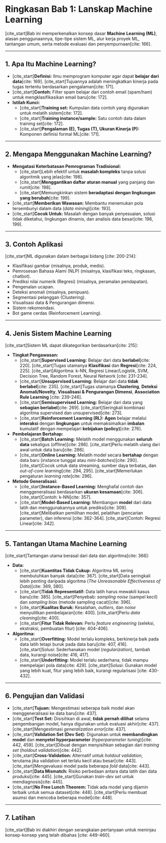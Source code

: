 # Ringkasan Bab 1: Lanskap Machine Learning

[cite_start]Bab ini memperkenalkan konsep dasar **Machine Learning (ML)**, alasan penggunaannya, tipe-tipe sistem ML, alur kerja proyek ML, tantangan umum, serta metode evaluasi dan penyempurnaan[cite: 166].

***

## 1. Apa Itu Machine Learning?

* [cite_start]**Definisi:** Ilmu memprogram komputer agar dapat **belajar dari data**[cite: 169]. [cite_start]Tujuannya adalah meningkatkan kinerja pada tugas tertentu berdasarkan pengalaman[cite: 171].
* [cite_start]**Contoh:** Filter spam belajar dari contoh email (spam/ham) untuk mengklasifikasikan email baru[cite: 172].
* **Istilah Kunci:**
    * [cite_start]**Training set:** Kumpulan data contoh yang digunakan untuk melatih sistem[cite: 172].
    * [cite_start]**Training instance/sample:** Satu contoh data dalam training set[cite: 172].
    * [cite_start]**Pengalaman (E), Tugas (T), Ukuran Kinerja (P):** Komponen definisi formal ML[cite: 171].

***

## 2. Mengapa Menggunakan Machine Learning?

* **Mengatasi Keterbatasan Pemrograman Tradisional:**
    * [cite_start]Lebih efektif untuk **masalah kompleks** tanpa solusi algoritmik yang jelas[cite: 198].
    * [cite_start]**Menggantikan daftar aturan manual** yang panjang dan rumit[cite: 198].
    * [cite_start]Memungkinkan sistem **beradaptasi dengan lingkungan yang berubah**[cite: 199].
* [cite_start]**Memberikan Wawasan:** Membantu menemukan pola tersembunyi dalam data (*data mining*)[cite: 193].
* [cite_start]**Cocok Untuk:** Masalah dengan banyak penyesuaian, solusi tidak diketahui, lingkungan dinamis, dan analisis data besar[cite: 198, 199].

***

## 3. Contoh Aplikasi

[cite_start]ML digunakan dalam berbagai bidang [cite: 200-214]:
* Klasifikasi gambar (misalnya, produk, medis).
* Pemrosesan Bahasa Alami (NLP) (misalnya, klasifikasi teks, ringkasan, chatbot).
* Prediksi nilai numerik (Regresi) (misalnya, peramalan pendapatan).
* Pengenalan ucapan.
* Deteksi anomali (misalnya, penipuan).
* Segmentasi pelanggan (Clustering).
* Visualisasi data & Pengurangan dimensi.
* Sistem rekomendasi.
* Bot game cerdas (Reinforcement Learning).

***

## 4. Jenis Sistem Machine Learning

[cite_start]Sistem ML dapat dikategorikan berdasarkan[cite: 215]:
* **Tingkat Pengawasan:**
    * [cite_start]**Supervised Learning:** Belajar dari data **berlabel**[cite: 220]. [cite_start]Tugas utamanya **Klasifikasi** dan **Regresi**[cite: 224, 225]. [cite_start]Algoritma: k-NN, Regresi Linear/Logistik, SVM, Decision Tree, Random Forest, Neural Network [cite: 231-234].
    * [cite_start]**Unsupervised Learning:** Belajar dari data **tidak berlabel**[cite: 235]. [cite_start]Tugas utamanya **Clustering**, **Deteksi Anomali/Novelty**, **Visualisasi & Pengurangan Dimensi**, **Association Rule Learning** [cite: 239-246].
    * [cite_start]**Semisupervised Learning:** Belajar dari data yang **sebagian berlabel**[cite: 269]. [cite_start]Seringkali kombinasi algoritma supervised dan unsupervised[cite: 273].
    * [cite_start]**Reinforcement Learning (RL):** **Agen** belajar melalui **interaksi** dengan **lingkungan** untuk memaksimalkan **imbalan** kumulatif dengan mempelajari **kebijakan (policy)**[cite: 276].
* **Pembelajaran Bertahap:**
    * [cite_start]**Batch Learning:** Melatih model menggunakan **seluruh data** sekaligus (offline)[cite: 286]. [cite_start]Perlu melatih ulang dari awal untuk data baru[cite: 286].
    * [cite_start]**Online Learning:** Melatih model secara **bertahap** dengan data baru (instance tunggal atau *mini-batches*)[cite: 290]. [cite_start]Cocok untuk data streaming, sumber daya terbatas, dan *out-of-core learning*[cite: 294, 295]. [cite_start]Memerlukan pengaturan *learning rate*[cite: 296].
* **Metode Generalisasi:**
    * [cite_start]**Instance-Based Learning:** Menghafal contoh dan menggeneralisasi berdasarkan **ukuran kesamaan**[cite: 306]. [cite_start]Contoh: k-NN[cite: 357].
    * [cite_start]**Model-Based Learning:** Membangun **model** dari data latih dan menggunakannya untuk prediksi[cite: 309]. [cite_start]Melibatkan pemilihan model, pelatihan (pencarian parameter), dan inferensi [cite: 362-364]. [cite_start]Contoh: Regresi Linear[cite: 342].

***

## 5. Tantangan Utama Machine Learning

[cite_start]Tantangan utama berasal dari data dan algoritma[cite: 366]:
* **Data:**
    * [cite_start]**Kuantitas Tidak Cukup:** Algoritma ML sering membutuhkan banyak data[cite: 367]. [cite_start]Data seringkali lebih penting daripada algoritma (*The Unreasonable Effectiveness of Data*)[cite: 369, 380].
    * [cite_start]**Tidak Representatif:** Data latih harus mewakili kasus baru[cite: 385]. [cite_start]Penyebab: *sampling noise* (sampel kecil) dan *sampling bias* (metode sampling cacat)[cite: 396].
    * [cite_start]**Kualitas Buruk:** Kesalahan, *outliers*, dan *noise* menyulitkan pembelajaran[cite: 400]. [cite_start]Perlu *data cleaning*[cite: 400].
    * [cite_start]**Fitur Tidak Relevan:** Perlu *feature engineering* (seleksi, ekstraksi, pembuatan fitur) [cite: 404-406].
* **Algoritma:**
    * [cite_start]**Overfitting:** Model terlalu kompleks, berkinerja baik pada data latih tetapi buruk pada data baru[cite: 407, 416]. [cite_start]Solusi: Sederhanakan model (*regularization*), tambah data, kurangi noise[cite: 416, 417].
    * [cite_start]**Underfitting:** Model terlalu sederhana, tidak mampu mempelajari pola data[cite: 429]. [cite_start]Solusi: Gunakan model yang lebih kuat, fitur yang lebih baik, kurangi regularisasi [cite: 430-432].

***

## 6. Pengujian dan Validasi

* [cite_start]**Tujuan:** Mengestimasi seberapa baik model akan menggeneralisasi ke data baru[cite: 437].
* [cite_start]**Test Set:** Disisihkan di awal, **tidak pernah dilihat** selama pengembangan model, hanya digunakan untuk evaluasi akhir[cite: 437]. [cite_start]Mengestimasi *generalization error*[cite: 437].
* [cite_start]**Validation Set (Dev Set):** Digunakan untuk **membandingkan model** dan **menyetel hyperparameter** (*hyperparameter tuning*)[cite: 442, 459]. [cite_start]Dibuat dengan menyisihkan sebagian dari *training set* (*holdout validation*)[cite: 442].
* [cite_start]**Cross-Validation:** Alternatif untuk *holdout validation*, terutama jika validation set terlalu kecil atau besar[cite: 443]. [cite_start]Mengevaluasi model pada beberapa *fold* data[cite: 443].
* [cite_start]**Data Mismatch:** Risiko perbedaan antara data latih dan data produksi[cite: 445]. [cite_start]Gunakan *train-dev set* untuk mendiagnosis[cite: 445].
* [cite_start]**No Free Lunch Theorem:** Tidak ada model yang dijamin terbaik untuk semua dataset[cite: 448]. [cite_start]Perlu membuat asumsi dan mencoba beberapa model[cite: 448].

***

## 7. Latihan

[cite_start]Bab ini diakhiri dengan serangkaian pertanyaan untuk meninjau konsep-konsep yang telah dibahas [cite: 449-460].